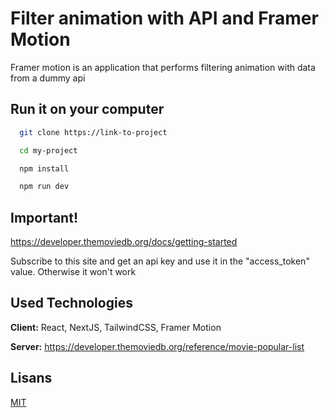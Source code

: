 
# Filter animation with API and Framer Motion

Framer motion is an application that performs filtering animation with data from a dummy api

## Run it on your computer

```bash
  git clone https://link-to-project
```

```bash
  cd my-project
```

```bash
  npm install
```

```bash
  npm run dev
```
## Important!

https://developer.themoviedb.org/docs/getting-started

Subscribe to this site and get an api key and use it in the "access_token" value. Otherwise it won't work
  
## Used Technologies

**Client:** React, NextJS, TailwindCSS, Framer Motion

**Server:** https://developer.themoviedb.org/reference/movie-popular-list

  
## Lisans

[MIT](https://choosealicense.com/licenses/mit/)

  